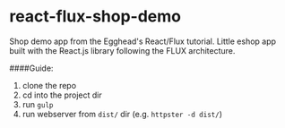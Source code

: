 react-flux-shop-demo
====================

Shop demo app from the Egghead's React/Flux tutorial. Little eshop app built with the React.js library following the FLUX architecture.

####Guide:
  1. clone the repo
  2. cd into the project dir
  3. run `gulp`
  4. run webserver from `dist/` dir (e.g. `httpster -d dist/`)
